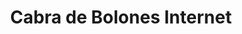 ---
title: "Cabra de Bolones Internet"
url: /nezahualcoyotl/cabra-de-bolones-internet/
shop: ordenador
---